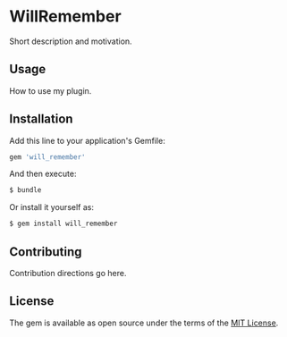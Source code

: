 # WillRemember
Short description and motivation.

## Usage
How to use my plugin.

## Installation
Add this line to your application's Gemfile:

```ruby
gem 'will_remember'
```

And then execute:
```bash
$ bundle
```

Or install it yourself as:
```bash
$ gem install will_remember
```

## Contributing
Contribution directions go here.

## License
The gem is available as open source under the terms of the [MIT License](https://opensource.org/licenses/MIT).
